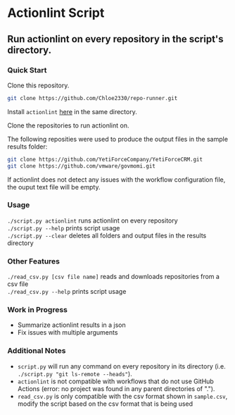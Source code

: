 # Actionlint Script
## Run actionlint on every repository in the script's directory. 

### **Quick Start**
Clone this repository. 
```bash
git clone https://github.com/Chloe2330/repo-runner.git
``` 

Install `actionlint` [here](https://github.com/rhysd/actionlint) in the same directory. 

Clone the repositories to run actionlint on.

The following reposities were used to produce the output files in the sample results folder: 
```bash
git clone https://github.com/YetiForceCompany/YetiForceCRM.git
git clone https://github.com/vmware/govmomi.git
```

If actionlint does not detect any issues with the workflow configuration file, the ouput text file will be empty.

### **Usage**
`./script.py actionlint` runs actionlint on every repository\
`./script.py --help` prints script usage\
`./script.py --clear` deletes all folders and output files in the results directory

### **Other Features**
`./read_csv.py [csv file name]` reads and downloads repositories from a csv file\
`./read_csv.py --help` prints script usage

### **Work in Progress**
- Summarize actionlint results in a json 
- Fix issues with multiple arguments 

### **Additional Notes**
- `script.py` will run any command on every repository in its directory (i.e. `./script.py "git ls-remote --heads"`).
- `actionlint` is not compatible with workflows that do not use GitHub Actions (error: no project was found in any parent directories of ".").
- `read_csv.py` is only compatible with the csv format shown in `sample.csv`, modify the script based on the csv format that is being used 
